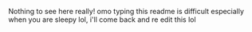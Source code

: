 Nothing to see here really! omo typing this readme is difficult especially when you are sleepy lol, i'll come back and re edit this lol
